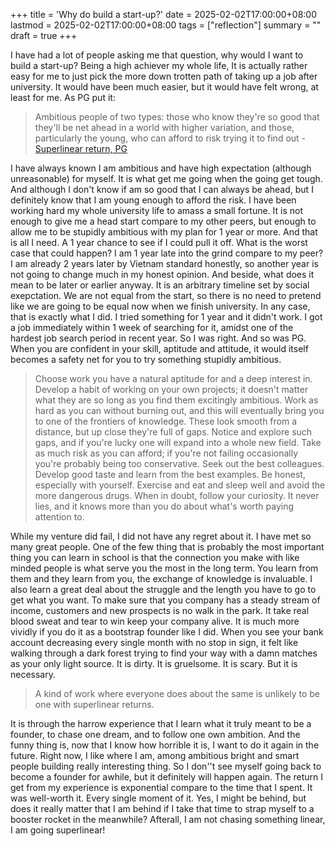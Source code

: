 +++
title = 'Why do build a start-up?'
date = 2025-02-02T17:00:00+08:00
lastmod = 2025-02-02T17:00:00+08:00
tags = ["reflection"]
summary = ""
draft = true
+++

I have had a lot of people asking me that question, why would I want to build a start-up? Being a high achiever my whole life, It is actually rather easy for me to just pick the more down trotten path of taking up a job after university. It would have been much easier, but it would have felt wrong, at least for me. As PG put it:

> Ambitious people of two types: those who know they're so good that they'll be net ahead in a world with higher variation, and those, particularly the young, who can afford to risk trying it to find out - [Superlinear return, PG](https://paulgraham.com/superlinear.html)

I have always known I am ambitious and have high expectation (although unreasonable) for myself. It is what get me going when the going get tough. And although I don't know if am so good that I can always be ahead, but I definitely know that I am young enough to afford the risk. I have been working hard my whole university life to amass a small fortune. It is not enough to give me a head start compare to my other peers, but enough to allow me to be stupidly ambitious with my plan for 1 year or more. And that is all I need. A 1 year chance to see if I could pull it off. What is the worst case that could happen? I am 1 year late into the grind compare to my peer? I am already 2 years later by Vietnam standard honestly, so another year is not going to change much in my honest opinion. And beside, what does it mean to be later or earlier anyway. It is an arbitrary timeline set by social exepctation. We are not equal from the start, so there is no need to pretend like we are going to be equal now when we finish university. In any case, that is exactly what I did. I tried something for 1 year and it didn't work. I got a job immediately within 1 week of searching for it, amidst one of the hardest job search period in recent year. So I was right. And so was PG. When you are confident in your skill, aptitude and attitude, it would itself becomes a safety net for you to try something stupidly ambitious. 

> Choose work you have a natural aptitude for and a deep interest in. Develop a habit of working on your own projects; it doesn't matter what they are so long as you find them excitingly ambitious. Work as hard as you can without burning out, and this will eventually bring you to one of the frontiers of knowledge. These look smooth from a distance, but up close they're full of gaps. Notice and explore such gaps, and if you're lucky one will expand into a whole new field. Take as much risk as you can afford; if you're not failing occasionally you're probably being too conservative. Seek out the best colleagues. Develop good taste and learn from the best examples. Be honest, especially with yourself. Exercise and eat and sleep well and avoid the more dangerous drugs. When in doubt, follow your curiosity. It never lies, and it knows more than you do about what's worth paying attention to.

While my venture did fail, I did not have any regret about it. I have met so many great people. One of the few thing that is probably the most important thing you can learn in school is that the connection you make with like minded people is what serve you the most in the long term. You learn from them and they learn from you, the exchange of knowledge is invaluable. I also learn a great deal about the struggle and the length you have to go to get what you want. To make sure that you company has a steady stream of income, customers and new prospects is no walk in the park. It take real blood sweat and tear to win keep your company alive. It is much more vividly if you do it as a bootstrap founder like I did. When you see your bank account decreasing every single month with no stop in sign, it felt like walking through a dark forest trying to find your way with a damn matches as your only light source. It is dirty. It is gruelsome. It is scary. But it is necessary.

>  A kind of work where everyone does about the same is unlikely to be one with superlinear returns.

It is through the harrow experience that I learn what it truly meant to be a founder, to chase one dream, and to follow one own ambition. And the funny thing is, now that I know how horrible it is, I want to do it again in the future. Right now, I like where I am, among ambitious bright and smart people building really interesting thing. So I don''t see myself going back to become a founder for awhile, but it definitely will happen again. The return I get from my experience is exponential compare to the time that I spent. It was well-worth it. Every single moment of it. Yes, I might be behind, but does it really matter that I am behind if I take that time to strap myself to a booster rocket in the meanwhile? Afterall, I am not chasing something linear, I am going superlinear!

